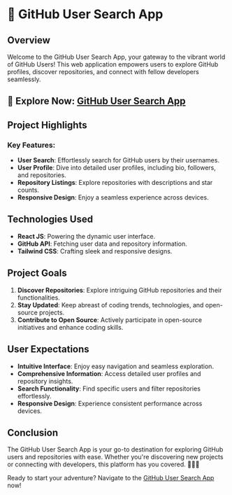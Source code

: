 # 🌟 GitHub User Search App

## Overview
Welcome to the GitHub User Search App, your gateway to the vibrant world of GitHub Users! This web application empowers users to explore GitHub profiles, discover repositories, and connect with fellow developers seamlessly.

## 🚀 Explore Now: [GitHub User Search App](https://developer-ashutosh.github.io/Github-User-Search-App/)

## Project Highlights
### Key Features:
- **User Search**: Effortlessly search for GitHub users by their usernames.
- **User Profile**: Dive into detailed user profiles, including bio, followers, and repositories.
- **Repository Listings**: Explore repositories with descriptions and star counts.
- **Responsive Design**: Enjoy a seamless experience across devices.

## Technologies Used
- **React JS**: Powering the dynamic user interface.
- **GitHub API**: Fetching user data and repository information.
- **Tailwind CSS**: Crafting sleek and responsive designs.

## Project Goals
1. **Discover Repositories**: Explore intriguing GitHub repositories and their functionalities.
2. **Stay Updated**: Keep abreast of coding trends, technologies, and open-source projects.
3. **Contribute to Open Source**: Actively participate in open-source initiatives and enhance coding skills.

## User Expectations
- **Intuitive Interface**: Enjoy easy navigation and seamless exploration.
- **Comprehensive Information**: Access detailed user profiles and repository insights.
- **Search Functionality**: Find specific users and filter repositories effortlessly.
- **Responsive Design**: Experience consistent performance across devices.

## Conclusion
The GitHub User Search App is your go-to destination for exploring GitHub users and repositories with ease. Whether you're discovering new projects or connecting with developers, this platform has you covered. 🌟👨‍💻

Ready to start your adventure? Navigate to the [GitHub User Search App](https://developer-ashutosh.github.io/Github-User-Search-App/) now!
